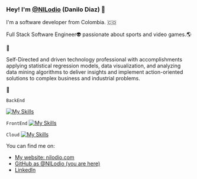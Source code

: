 ### Hey! I'm [@NILodio](https://www.linkedin.com/in/danilo-diaz/) (Danilo Diaz) 👋

I'm a software developer from Colombia. 🇨🇴

Full Stack Software Engineer👽️ passionate about sports and video games.🌎

 🚀

Self-Directed and driven technology professional with accomplishments applying statistical regression models, data visualization, and analyzing data mining algorithms to deliver insights and implement action-oriented solutions to complex business and industrial problems.

🚀

`BackEnd`

[![My Skills](https://skillicons.dev/icons?i=py,django,docker,fastapi,flask,bash)](https://skillicons.dev)

`FrontEnd`
[![My Skills](https://skillicons.dev/icons?i=js,html,CSS,vue)](https://skillicons.dev)

`Cloud`
[![My Skills](https://skillicons.dev/icons?i=aws,azure)](https://skillicons.dev)

You can find me on:

* [My website: nilodio.com](https://nilodio.github.io/Web_Portafolio/)
* [GitHub as @NILodio (you are here)](https://github.com/NILodio/NILodio)
* [LinkedIn](https://www.linkedin.com/in/danilo-diaz/)
